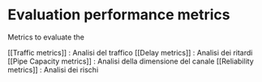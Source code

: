 

# Evaluation performance metrics

Metrics to evaluate the 

[[Traffic metrics]] : Analisi del traffico 
[[Delay metrics]] : Analisi dei ritardi 
[[Pipe Capacity metrics]] : Analisi della dimensione del canale
[[Reliability metrics]] : Analisi dei rischi


